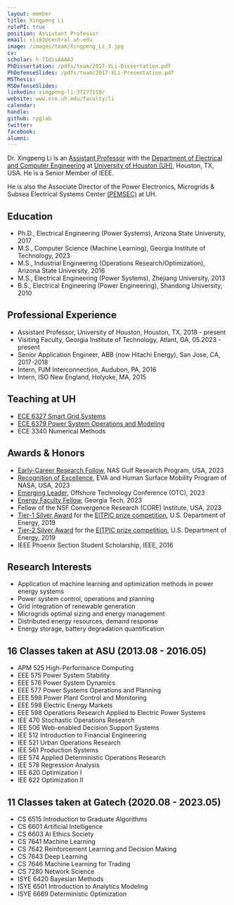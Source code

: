```yaml
---
layout: member
title: Xingpeng Li
rolePI: true
position: Assistant Professor
email: xli83@central.uh.edu
image: /images/team/Xingpeng_Li_3.jpg
cv: 
scholar: h-7IdisAAAAJ
PhDissertation: /pdfs/team/2017-XLi-Dissertation.pdf
PhDefenseSlides: /pdfs/team/2017-XLi-Presentation.pdf
MSThesis: 
MSDefenseSlides: 
linkedin: xingpeng-li-37277159/
website: www.ece.uh.edu/faculty/li
calendar: 
handle: 
github: rpglab
twitter: 
facebook: 
alumni: 
---
```


Dr. Xingpeng Li is an <a class="off" href="https://www.ece.uh.edu/faculty/li" target="_blank">Assistant Professor</a> with the <a class="off" href="https://www.ece.uh.edu/" target="_blank">Department of Electrical and Computer Engineering</a> at <a class="off" href="https://www.uh.edu/" target="_blank">University of Houston (UH)</a>, Houston, TX, USA. He is a Senior Member of IEEE.

He is also the Associate Director of the Power Electronics, Microgrids & Subsea Electrical Systems Center <a class="off" href="https://pemses.ece.uh.edu/" target="_blank">(PEMSEC)</a> at UH. 

## Education

* Ph.D., Electrical Engineering (Power Systems), Arizona State University, 2017
* M.S., Computer Science (Machine Learning), Georgia Institute of Technology, 2023
* M.S., Industrial Engineering (Operations Research/Optimization), Arizona State University, 2016
* M.S., Electrical Engineering (Power Systems), Zhejiang University, 2013
* B.S., Electrical Engineering (Power Engineering), Shandong University, 2010


## Professional Experience
* Assistant Professor, University of Houston, Houston, TX, 2018 - present
* Visiting Faculty, Georgia Institute of Technology, Atlant, GA, 05.2023 - present
* Senior Application Engineer, ABB (now Hitachi Energy), San Jose, CA, 2017-2018
* Intern, PJM Interconnection, Audubon, PA, 2016
* Intern, ISO New England, Holyoke, MA, 2015


## Teaching at UH
* <a class="off" href="/resources/ECE6327-SGS/" target="_blank">ECE 6327 Smart Grid Systems</a>
* <a class="off" href="/resources/ECE6379-PSOM/" target="_blank">ECE 6379 Power System Operations and Modeling</a>
* ECE 3340 Numerical Methods

## Awards & Honors
* <a class="" href="https://www.nationalacademies.org/news/2024/01/gulf-research-program-announces-newest-cohorts-of-early-career-research-fellows-in-offshore-energy-safety-and-education-research" target="_blank">Early-Career Research Follow</a>, NAS Gulf Research Program, USA, 2023
* <a class="" href="/news/NASA-Recogntn_LunarPower/" target="_blank">Recognition of Excellence</a>, EVA and Human Surface Mobility Program of NASA, USA, 2023
* <a class="" href="https://www.otcnet.org/press-releases/otc-2023-announces-emerging-leaders-class" target="_blank">Emerging Leader</a>, Offshore Technology Conference (OTC), 2023
* <a class="" href="https://research.gatech.edu/sei-summer-faculty-fellows-presented-research-work-takeaways-grow-and-nurture-collaborations" target="_blank">Energy Faculty Fellow</a>, Georgia Tech, 2023
* Fellow of the NSF Convergence Research (CORE) Institute, USA, 2023
* <a class="" href="https://www.energy.gov/oe/articles/eitpic-awardee-profile-university-houston-investigates-resilient-grid-strategies" target="_blank">Tier-1 Silver Award</a> for the <a class="off" href="https://netl.doe.gov/OEElectricityChallenge" target="_blank">EITPIC prize competition</a>, U.S. Department of Energy, 2019
* <a class="" href="https://www.energy.gov/oe/articles/eitpic-awardee-profile-university-houston-investigates-resilient-grid-strategies" target="_blank">Tier-2 Silver Award</a> for the <a class="off" href="https://netl.doe.gov/OEElectricityChallenge" target="_blank">EITPIC prize competition</a>, U.S. Department of Energy, 2019
* IEEE Phoenix Section Student Scholarship, IEEE, 2016


## Research Interests
* Application of machine learning and optimization methods in power energy systems
* Power system control, operations and planning
* Grid integration of renewable generation
* Microgrids optimal sizing and energy management
* Distributed energy resources, demand response 
* Energy storage, battery degradation quantification


## 16 Classes taken at ASU (2013.08 - 2016.05)
* APM 525 High-Performance Computing
* EEE 575 Power System Stability
* EEE 576 Power System Dynamics
* EEE 577 Power Systems Operations and Planning
* EEE 598 Power Plant Control and Monitoring
* EEE 598 Electric Energy Markets
* EEE 598 Operations Research Applied to Electric Power Systems
* IEE 470 Stochastic Operations Research
* IEE 506 Web-enabled Decision Support Systems
* IEE 512 Introduction to Financial Engineering
* IEE 521 Urban Operations Research
* IEE 561 Production Systems
* IEE 574 Applied Deterministic Operations Research
* IEE 578 Regression Analysis
* IEE 620 Optimization I
* IEE 622 Optimization II


## 11 Classes taken at Gatech (2020.08 - 2023.05)
* CS 6515 Introduction to Graduate Algorithms
* CS 6601 Artificial Intelligence
* CS 6603 AI Ethics Society
* CS 7641 Machine Learning
* CS 7642 Reinforcement Learning and Decision Making
* CS 7643 Deep Learning 
* CS 7646 Machine Learning for Trading
* CS 7280 Network Science
* ISYE 6420 Bayesian Methods
* ISYE 6501 Introduction to Analytics Modeling
* ISYE 6669 Deterministic Optimization


